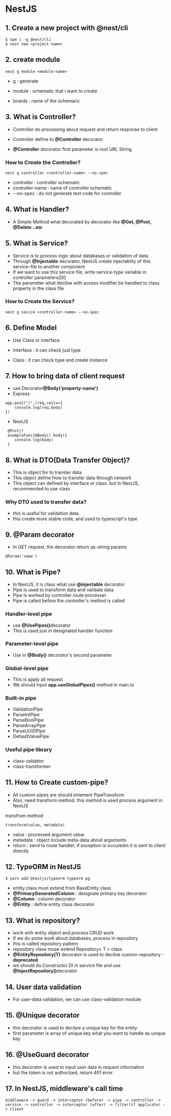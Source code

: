 # NestJS

## 1. Create a new project with @nest/cli

```
$ npm i -g @nest/cli
$ nest new <project-name>
```

## 2. create module

```
nest g module <module-name>
```

- g : generate

- module : schematic that i want to create
- boards : name of the schemaric

## 3. What is Controller?

- Controller do processing about request and return response to client

- Controller define to <strong>@Controller</strong> decorator

- <strong>@Controller</strong> decorator first parameter is root URL String

### How to Create the Controller?

```
nest g controller <controller-name> --no-spec
```

- controller : controller schematic
- controller-name : name of controller schematic
- --no-spec : do not generate test code for controller

## 4. What is Handler?

- A Simple Method what decorated by decorator like <strong>@Get, @Post, @Delete ..etc</strong>

## 5. What is Service?

- Service is to process logic about databases or validation of data
- Through <strong>@Injectable</strong> decorator, NestJS create injectablity of this service-file to another component
- If we want to use this service file, write service-type variable in controller parameters(DI)
- The parameter what decline with access modifier be handled to class property in the class file

### How to Create the Service?

```
nest g sevice <controller-name> --no-spec
```

## 6. Define Model

- Use Class or interface

- Interface : it can check just type
- Class : it can check type and create instance

## 7. How to bring data of client request

- use Decorator<strong>@Body('property-name')</strong>
- Express

```
app.post("/",(req,res)=>{
    console.log(req.body)
})
```

- NestJS

```
 @Post()
 exampleFunc(@Body() body){
    console.log(body)
 }
```

## 8. What is DTO(Data Transfer Object)?

- This is object for to transter data
- This object define How to transfer data through network
- This object can defined by interface or class. but In NextJS, recommended to use class

### Why DTO used to transfer data?

- this is useful for validation data
- this create more stable code, and used to typescript's type

## 9. @Param decorator

- In GET request, the decorator return qs-string params

```
@Param('name')
```

## 10. What is Pipe?

- In NextJS, it is class what use <strong>@injectable</strong> decorator
- Pipe is used to transform data and validate data
- Pipe is worked by controller route processer
- Pipe is called before the controller's method is called

### Handler-level pipe

- use <strong>@UsePipes()</strong>decorator
- This is used just in designated handler function

### Parameter-level pipe

- Use in <strong>@Body()</strong> decorator's second parameter

### Global-level pipe

- This is apply all request
- We should input <strong>app.useGlobalPipes()</strong> method in main.ts

### Built-in pipe

- ValidationPipe
- ParseIntPipe
- ParseBoolPipe
- ParseArrayPipe
- ParseUUIDPipe
- DefaultValuePipe

### Useful pipe library

- class-validator
- class-transformer

## 11. How to Create custom-pipe?

- All custom-pipes are should imlement PipeTransform
- Also, need transform method. this method is used process argument in NextJS

transfrom method

```
transform(value, metadata)
```

- value : processed argument value
- metadata : object include meta-data about arguments
- return : send to route handler, if exception is occuredm it is sent to client directly

## 12. TypeORM in NestJS

```
$ yarn add @nestjs/typeorm typeorm pg
```

- entity class must extend from BaseEntity class
- <strong>@PrimaryGeneratedColumn</strong> : designate primary key decorator
- <strong>@Column</strong> : column decorator
- <strong>@Entity</strong> : define entity class decorator

## 13. What is repository?

- work with entity object and process CRUD work
- If we do some work about databases, process in repository
- this is called repository pattern
- repository class muse extend Repository< T > class
- <strong>@EntityRepository(T)</strong> decorator is used to decline custom-repository - <strong>deprecated</strong>
- we should do Constructor DI in service file and use <strong> @InjectRepository()</strong>decorator

## 14. User data validation

- For user-data validation, we can use class-validation module

## 15. <strong>@Unique</strong> decorator

- this decorator is used to declare a unique key for the entity
- first parameter is array of unique key what you want to handle as unique key

## 16. <strong>@UseGuard</strong> decorator

- this decorator is used to input user data in request information
- but the token is not authorized, return 401 error

## 17. In NestJS, middleware's call time

```
middleware -> guard -> interceptor (before) -> pipe -> controller ->
service -> controller -> interceptor (after) -> filter(if applicate) -> client
```
